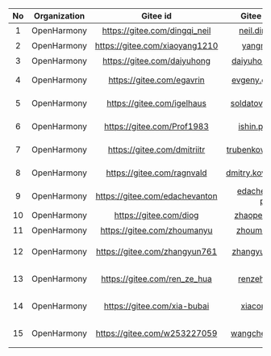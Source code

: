 |No|Organization|Gitee id|Gitee associated email|Role|
|:----: |:----: |:----: |:----: |:----: |
|1|OpenHarmony|https://gitee.com/dingqi_neil|neil.dingqi@huawei.com|社区QA|
|2|OpenHarmony|https://gitee.com/xiaoyang1210|yangna3@huawei.com|社区运营|
|3|OpenHarmony|https://gitee.com/daiyuhong|daiyuhong.dai@huawei.com|社区运营|
|4|OpenHarmony|https://gitee.com/egavrin|evgeny.gavrin@huawei.com|ARKCompiler Maintainer|
|5|OpenHarmony|https://gitee.com/igelhaus|soldatov.anton@huawei.com|ARKCompiler Maintainer|
|6|OpenHarmony|https://gitee.com/Prof1983|ishin.pavel@huawei.com|ARKCompiler Maintainer|
|7|OpenHarmony|https://gitee.com/dmitriitr|trubenkov.dmitrii@huawei.com|ARKCompiler Maintainer|
|8|OpenHarmony|https://gitee.com/ragnvald|dmitry.kovalenko@huawei.com|ARKCompiler Maintainer|
|9|OpenHarmony|https://gitee.com/edachevanton|edachev.anton@huawei-partners.com|ARKCompiler Maintainer|
|10|OpenHarmony|https://gitee.com/diog|zhaopeng22@huawei.com|版本发布SIG|
|11|OpenHarmony|https://gitee.com/zhoumanyu|zhoumanyu@huawei.com|IT系统操作员|
|12|OpenHarmony|https://gitee.com/zhangyun761|zhangyun761@huawei.com|社区安全委员会|
|13|OpenHarmony|https://gitee.com/ren_ze_hua|renzehua3@huawei.com|安全问题管理员|
|14|OpenHarmony|https://gitee.com/xia-bubai|xiacong4@huawei.com|安全问题管理员|
|15|OpenHarmony|https://gitee.com/w253227059|wangchen240@huawei.com|安全问题管理员|
